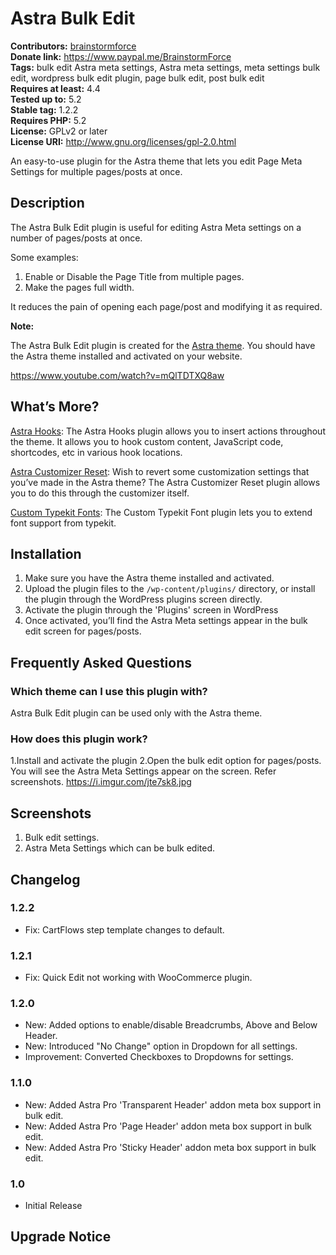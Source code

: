 # Astra Bulk Edit #
**Contributors:** [brainstormforce](https://profiles.wordpress.org/brainstormforce)  
**Donate link:** https://www.paypal.me/BrainstormForce  
**Tags:** bulk edit Astra meta settings, Astra meta settings, meta settings bulk edit, wordpress bulk edit plugin, page bulk edit, post bulk edit  
**Requires at least:** 4.4  
**Tested up to:** 5.2  
**Stable tag:** 1.2.2  
**Requires PHP:** 5.2  
**License:** GPLv2 or later  
**License URI:** http://www.gnu.org/licenses/gpl-2.0.html  

An easy-to-use plugin for the Astra theme that lets you edit Page Meta Settings for multiple pages/posts at once.

## Description ##

The Astra Bulk Edit plugin is useful for editing Astra Meta settings on a number of pages/posts at once. 

Some examples:
1. Enable or Disable the Page Title from multiple pages.
2. Make the pages full width.

It reduces the pain of opening each page/post and modifying it as required.

<strong>Note:</strong>

The Astra Bulk Edit plugin is created for the <a href="https://wpastra.com/?utm_source=wp-repo&utm_campaign=astra-bulk-edit&utm_medium=description">Astra theme</a>. You should have the Astra theme installed and activated on your website.

https://www.youtube.com/watch?v=mQlTDTXQ8aw

## What’s More? ##

<a href="https://www.brainstormforce.com/go/astra-hooks/?utm_source=wp-repo&utm_campaign=astra-bulk-edit&utm_medium=plugins">Astra Hooks</a>: The Astra Hooks plugin allows you to insert actions throughout the theme. It allows you to hook custom content, JavaScript code, shortcodes, etc in various hook locations.

<a href="https://www.brainstormforce.com/go/astra-customizer-reset/?utm_source=wp-repo&utm_campaign=astra-bulk-edit&utm_medium=plugins">Astra Customizer Reset</a>: Wish to revert some customization settings that you’ve made in the Astra theme? The Astra Customizer Reset plugin allows you to do this through the customizer itself.

<a href="https://www.brainstormforce.com/go/custom-typekit-fonts/?utm_source=wp-repo&utm_campaign=astra-bulk-edit&utm_medium=plugins">Custom Typekit Fonts</a>: The Custom Typekit Font plugin lets you to extend font support from typekit. 


## Installation ##

1. Make sure you have the Astra theme installed and activated.
2. Upload the plugin files to the `/wp-content/plugins/` directory, or install the plugin through the WordPress plugins screen directly.
3. Activate the plugin through the 'Plugins' screen in WordPress
4. Once activated, you’ll find the Astra Meta settings appear in the bulk edit screen for pages/posts.

## Frequently Asked Questions ##

### Which theme can I use this plugin with? ###

Astra Bulk Edit plugin can be used only with the Astra theme.

### How does this plugin work? ###

1.Install and activate the plugin
2.Open the bulk edit option for pages/posts. You will see the Astra Meta Settings appear on the screen. Refer screenshots. <a href="https://i.imgur.com/jte7sk8.jpg">https://i.imgur.com/jte7sk8.jpg</a>

## Screenshots ##
1. Bulk edit settings.
2. Astra Meta Settings which can be bulk edited.


## Changelog ##

### 1.2.2 ###
- Fix: CartFlows step template changes to default. 

### 1.2.1 ###
- Fix: Quick Edit not working with WooCommerce plugin.

### 1.2.0 ###
- New: Added options to enable/disable Breadcrumbs, Above and Below Header.
- New: Introduced "No Change" option in Dropdown for all settings.
- Improvement: Converted Checkboxes to Dropdowns for settings.

### 1.1.0 ###
* New: Added Astra Pro 'Transparent Header' addon meta box support in bulk edit.
* New: Added Astra Pro 'Page Header' addon meta box support in bulk edit.
* New: Added Astra Pro 'Sticky Header' addon meta box support in bulk edit.

### 1.0 ###
* Initial Release
## Upgrade Notice ##

